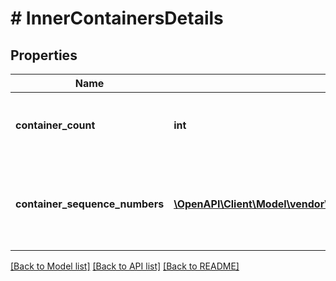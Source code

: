 # # InnerContainersDetails

## Properties

Name | Type | Description | Notes
------------ | ------------- | ------------- | -------------
**container_count** | **int** | Total containers as part of the shipment | [optional]
**container_sequence_numbers** | [**\OpenAPI\Client\Model\vendor\shipments\ContainerSequenceNumbers[]**](ContainerSequenceNumbers.md) | Container sequence numbers that are involved in this shipment. | [optional]

[[Back to Model list]](../../README.md#models) [[Back to API list]](../../README.md#endpoints) [[Back to README]](../../README.md)
